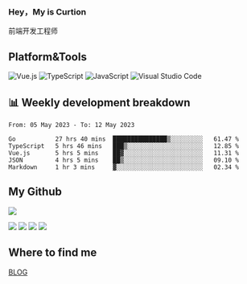 ### Hey，My is Curtion
前端开发工程师
## Platform&Tools

![Vue.js](https://img.shields.io/badge/-Vue.js-4FC08D?style=flat-square&logo=Vue.js&logoColor=white)
![TypeScript](https://img.shields.io/badge/-TypeScript-007ACC?style=flat-square&logo=typescript&logoColor=white)
![JavaScript](https://img.shields.io/badge/-JavaScript-F7DF1E?style=flat-square&logo=javascript&logoColor=black)
![Visual Studio Code](https://img.shields.io/badge/-VSCode-007ACC?style=flat-square&logo=Visual-Studio-Code&logoColor=white)

## 📊 Weekly development breakdown

<!--START_SECTION:waka-->

```text
From: 05 May 2023 - To: 12 May 2023

Go           27 hrs 40 mins  ███████████████▒░░░░░░░░░   61.47 %
TypeScript   5 hrs 46 mins   ███▒░░░░░░░░░░░░░░░░░░░░░   12.85 %
Vue.js       5 hrs 5 mins    ██▓░░░░░░░░░░░░░░░░░░░░░░   11.31 %
JSON         4 hrs 5 mins    ██▒░░░░░░░░░░░░░░░░░░░░░░   09.10 %
Markdown     1 hr 3 mins     ▓░░░░░░░░░░░░░░░░░░░░░░░░   02.34 %
```

<!--END_SECTION:waka-->

## My Github

![](http://github-profile-summary-cards.vercel.app/api/cards/profile-details?username=curtion&theme=nord_bright)

![](http://github-profile-summary-cards.vercel.app/api/cards/stats?username=curtion&theme=nord_bright)
![](http://github-profile-summary-cards.vercel.app/api/cards/productive-time?username=curtion&theme=nord_bright&utcOffset=8)
![](http://github-profile-summary-cards.vercel.app/api/cards/repos-per-language?username=curtion&theme=nord_bright)
![](http://github-profile-summary-cards.vercel.app/api/cards/most-commit-language?username=curtion&theme=nord_bright)

## Where to find me

[BLOG](https://blog.3gxk.net)
